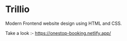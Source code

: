 # Trillio

Modern Frontend website design using HTML and CSS. 

Take a look :- https://onestop-booking.netlify.app/
